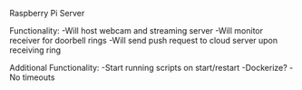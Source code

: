 Raspberry Pi Server

Functionality: 
	-Will host webcam and streaming server 
	-Will monitor receiver for doorbell rings
	-Will send push request to cloud server upon receiving ring

Additional Functionality: 
	-Start running scripts on start/restart
	-Dockerize?
	-No timeouts 
